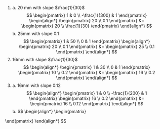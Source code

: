 1. a. 20 mm with slope $\frac{1}{30}$
$$
\begin{pmatrix}
1 & 0 \\
-\frac{1}{300} & 1
\end{pmatrix}
\begin{align*}
\begin{pmatrix}
20 \\
0.1
\end{pmatrix}
&= \begin{pmatrix}
20 \\
\frac{1}{30}
\end{pmatrix}
\end{align*}
$$
	b. 25mm with slope 0.1 
$$
\begin{pmatrix}
1 & 50 \\
0 & 1
\end{pmatrix}
\begin{align*}
\begin{pmatrix}
20 \\
0.1
\end{pmatrix}
&= \begin{pmatrix}
25 \\
0.1
\end{pmatrix}
\end{align*}
$$
2. 16mm with slope $\frac{1}{30}$
$$
\begin{align*}
\begin{pmatrix}
1 & 30 \\
0 & 1
\end{pmatrix}
\begin{pmatrix}
10 \\
0.2
\end{pmatrix}
&= \begin{pmatrix}
16 \\
0.2
\end{pmatrix}
\end{align*}
$$
3. a. 16mm with slope 0.12
$$
\begin{align*}
\begin{pmatrix}
1 & 0 \\
-\frac{1}{200} & 1
\end{pmatrix}
\begin{pmatrix}
16 \\
0.2
\end{pmatrix}
&= \begin{pmatrix}
16 \\
0.12
\end{pmatrix}
\end{align*}
$$
	b. 
$$
\begin{align*}
\begin{pmatrix}

\end{pmatrix}
\end{align*}
$$